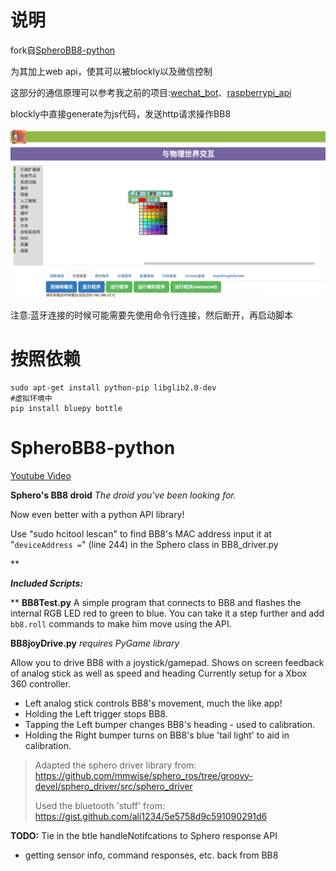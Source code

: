 # 说明
fork自[SpheroBB8-python](https://github.com/jjinking/SpheroBB8-python)

为其加上web api，使其可以被blockly以及微信控制

这部分的通信原理可以参考我之前的项目:[wechat_bot](https://github.com/wwj718/wechat_bot/blob/master/wechat_bot.py)、[raspberrypi_api](https://github.com/wwj718/raspberrypi_api)

blockly中直接generate为js代码，发送http请求操作BB8

![](https://raw.githubusercontent.com/wwj718/gif_bed/master/bb8.png)

注意:蓝牙连接的时候可能需要先使用命令行连接，然后断开，再启动脚本

# 按照依赖

```
sudo apt-get install python-pip libglib2.0-dev
#虚拟环境中
pip install bluepy bottle
```
# SpheroBB8-python

[Youtube Video](https://youtu.be/1Rkq6M9SdCc)

**Sphero's BB8 droid** 
*The droid you've been looking for.*

Now even better with a python API library!

Use "sudo hcitool lescan" to find BB8's MAC address 
input it at "`deviceAddress =`" (line 244) in the Sphero class in BB8_driver.py

**

***Included Scripts:***

**
**BB8Test.py**
A simple program that connects to BB8 and flashes the internal RGB LED red to green to blue. You can take it a step further and add `bb8.roll` commands to make him move using the API. 

**BB8joyDrive.py**
*requires PyGame library* 

Allow you to drive BB8 with a joystick/gamepad.
Shows on screen feedback of analog stick as well as speed and heading
Currently setup for a Xbox 360 controller.

 - Left analog stick controls BB8's movement, much the like app!   
 - Holding the Left trigger stops BB8.
 - Tapping the Left bumper changes BB8's heading - used to calibration.   
 -  Holding the Right bumper turns on BB8's blue 'tail light' to aid in calibration.

> Adapted the sphero driver library from:
> https://github.com/mmwise/sphero_ros/tree/groovy-devel/sphero_driver/src/sphero_driver
> 
> Used the bluetooth 'stuff' from:
> https://gist.github.com/ali1234/5e5758d9c591090291d6

**TODO:**
Tie in the btle handleNotifcations to Sphero response API
    

 - getting sensor info, command responses, etc. back from BB8

